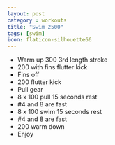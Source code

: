 ```yaml
---
layout: post
category : workouts
title: "Swim 2500"
tags: [swim]
icon: flaticon-silhouette66
---
```

* Warm up 300 3rd length stroke
* 200 with fins flutter kick
* Fins off
* 200 flutter kick
* Pull gear
* 8 x 100 pull 15 seconds rest
* \#4 and 8 are fast
* 8 x 100 swim 15 seconds rest
* \#4 and 8 are fast 
* 200 warm down
* Enjoy

